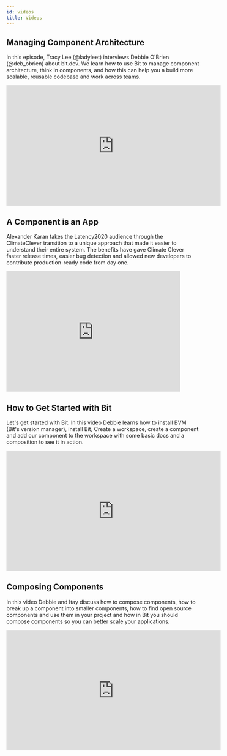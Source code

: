 ```yaml
--- 
id: videos
title: Videos
---
```


## Managing Component Architecture

In this episode, Tracy Lee (@ladyleet) interviews Debbie O'Brien (@deb_obrien) about bit.dev. We learn how to use Bit to manage component architecture, think in components, and how this can help you a build more scalable, reusable codebase and work across teams.

<iframe width="560" height="315" src="https://www.youtube.com/embed/pOZas9RPJcY" title="YouTube video player" frameborder="0" allow="accelerometer; autoplay; clipboard-write; encrypted-media; gyroscope; picture-in-picture" allowfullscreen></iframe>

## A Component is an App

Alexander Karan takes the Latency2020 audience through the ClimateClever transition to a unique approach that made it easier to understand their entire system. The benefits have gave Climate Clever faster release times, easier bug detection and allowed new developers to contribute production-ready code from day one.

<iframe width="90%" height="315px" src="https://www.youtube.com/embed/yDjTcBKXKDE" frameborder="0" allow="accelerometer; autoplay; clipboard-write; encrypted-media; gyroscope; picture-in-picture" allowfullscreen></iframe>


## How to Get Started with Bit

Let's get started with Bit. In this video Debbie learns how to install BVM (Bit's version manager), install Bit, Create a workspace, create a component and add our component to the workspace with some basic docs and a composition to see it in action.

<iframe width="560" height="315" src="https://www.youtube.com/embed/HaKIzYHastU" title="YouTube video player" frameborder="0" allow="accelerometer; autoplay; clipboard-write; encrypted-media; gyroscope; picture-in-picture" allowfullscreen></iframe>

## Composing Components

In this video Debbie and Itay discuss how to compose components, how to break up a component into smaller components, how to find open source components and use them in your project and how in Bit you should compose components so you can better scale your applications.

<iframe width="560" height="315" src="https://www.youtube.com/embed/1ovrSrUiXXg" title="YouTube video player" frameborder="0" allow="accelerometer; autoplay; clipboard-write; encrypted-media; gyroscope; picture-in-picture" allowfullscreen></iframe>
